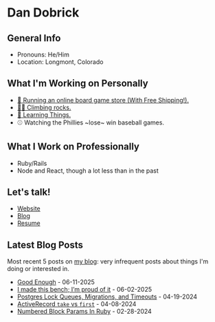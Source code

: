 # Dan Dobrick

## General Info
- Pronouns: He/Him
- Location: Longmont, Colorado

## What I'm Working on Personally
- [🎲 Running an online board game store (With Free Shipping!).](https://www.unexplored-games.com)
- [🧗‍♂️ Climbing rocks.](https://www.mountainproject.com/user/201108776/dan-d)
- [🧠 Learning Things.](https://dandobrick.com/blog)
- ⚾️ Watching the Phillies ~lose~ win baseball games.

## What I Work on Professionally
- Ruby/Rails
- Node and React, though a lot less than in the past

## Let's talk!
- [Website](https://dandobrick.com)
- [Blog](https://dandobrick.com/blog)
- [Resume](https://dandobrick.com/assets/Dan_Dobrick_resume_2023.pdf)

## Latest Blog Posts
Most recent 5 posts on [my blog](https://dandobrick.com/blog): very infrequent posts about things I'm doing or interested in.

<!-- blog starts -->
- [Good Enough](http://dandobrick.com/blog/posts/good-enough/) - 06-11-2025
- [I made this bench; I’m proud of it](http://dandobrick.com/blog/posts/i-made-this-bench-i'm-proud-of-it/) - 06-02-2025
- [Postgres Lock Queues, Migrations, and Timeouts](http://dandobrick.com/blog/posts/postgres-locks-migration-and-timeouts/) - 04-19-2024
- [ActiveRecord `take` vs `first`](http://dandobrick.com/blog/posts/ruby's-take-vs-first/) - 04-08-2024
- [Numbered Block Params In Ruby](http://dandobrick.com/blog/posts/numbered-block-params-in-ruby/) - 02-28-2024
<!-- blog ends -->
